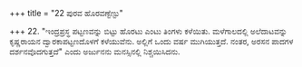 +++
title = "22 ಪುರವ ಹೊರವಣ್ಟೆಣ್ಟು"

+++
22. "ಇಂದ್ರಪ್ರಸ್ಥ ಪಟ್ಟಣವನ್ನು ಬಿಟ್ಟು ಹೊರಟು ಎಂಟು ತಿಂಗಳು ಕಳೆಯಿತು. ಮಳೆಗಾಲದಲ್ಲಿ ಅಲೆದಾಟವನ್ನು ಕೃಷ್ಣರಾಯನ ದ್ವಾರಕಾಪಟ್ಟಣದೊಳಗೆ ಕಳೆಯುವೆನು. ಅಲ್ಲಿಗೆ ಒಂದು ವರ್ಷ ಮುಗಿಯುತ್ತದೆ. ನಂತರ, ಅರಸನ ಪಾದಗಳ ದರ್ಶನವೊದಗುತ್ತದೆ" ಎಂದು ಅರ್ಜುನನು ಮನಸ್ಸಿನಲ್ಲಿ ನಿಶ್ಚಯಿಸಿದನು.